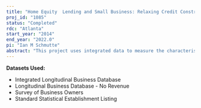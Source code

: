 ```yaml
---
title: "Home Equity  Lending and Small Business: Relaxing Credit Constraints in Texas"
proj_id: "1085"
status: "Completed"
rdc: "Atlanta"
start_year: "2014"
end_year: "2022.0"
pi: "Ian M Schmutte"
abstract: "This project uses integrated data to measure the characteristics and dynamics of small and non-employer businesses, and evaluates how well Census Bureau data products measure small business dynamics and the characteristics of small business owners. Home equity is an important source of capital for many small business ventures, but it is possible that the business activities of these marginal entrepreneurs are not well represented, or well measured in Census Bureau data. This research evaluates how measurement of small- and non-employer business characteristics and dynamics change with access to home equity. A change in Texas law provides a natural experiment to directly evaluate how well administrative and survey sources measure the characteristics and activity of business that rely on this form of financing. Economic growth may depend on the ability to convert personal property into liquid capital, but testing such a theory is difficult since it is hard to disentangle the effects of the ability to borrow from other institutional and economic variables. The Texas law change provides a unique opportunity to evaluate the effects of changing one feature of the bundle of property rights that attach to home ownership. Specifically, the research design uses the variation in access to home equity financing induced by the law change to identify its influence on the formation and growth of small and young businesses."
---
```


**Datasets Used:**

  - Integrated Longitudinal Business Database 
  - Longitudinal Business Database - No Revenue 
  - Survey of Business Owners 
  - Standard Statistical Establishment Listing 

